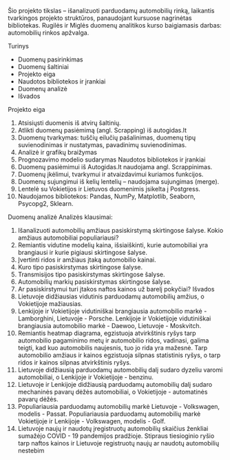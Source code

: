 Šio projekto tikslas – išanalizuoti parduodamų automobilių rinką, laikantis tvarkingos projekto struktūros, panaudojant kursuose nagrinėtas bibliotekas.
Rugilės ir Miglės duomenų analitikos kurso baigiamasis darbas: automobilių rinkos apžvalga.

Turinys
- Duomenų pasirinkimas
- Duomenų šaltiniai
- Projekto eiga
- Naudotos bibliotekos ir įrankiai
- Duomenų analizė
- Išvados

 
Projekto eiga
1. Atsisiųsti duomenis iš atvirų šaltinių.
2. Atlikti duomenų pasiėmimą (angl. Scrapping) iš autogidas.lt
3. Duomenų tvarkymas: tuščių eilučių pašalinimas, duomenų tipų suvienodinimas ir nustatymas, pavadinimų suvienodinimas.
4. Analizė ir grafikų braižymas
5. Prognozavimo modelio sudarymas
Naudotos bibliotekos ir įrankiai
1. Duomenų pasiėmimui iš Autogidas.lt naudojama angl. Scrappinimas.
2. Duomenų įkėlimui, tvarkymui ir atvaizdavimui kuriamos funkcijos.
3. Duomenų sujungimui iš kelių lentelių – naudojama sujungimas (merge).
4. Lentelė su Vokietijos ir Lietuvos duomenimis įsikelta į Postgress.
5. Naudojamos bibliotekos: Pandas, NumPy, Matplotlib, Seaborn, Psycopg2, Sklearn.
 
Duomenų analizė
Analizės klausimai:
1. Išanalizuoti automobilių amžiaus pasiskirstymą skirtingose šalyse. Kokio amžiaus automobiliai populiariausi?
2. Remiantis vidutine modelių kaina, išsiaiškinti, kurie automobiliai yra brangiausi ir kurie pigiausi skirtingose šalyse.
3. Įvertinti ridos ir amžiaus įtaką automobilio kainai.
4. Kuro tipo pasiskirstymas skirtingose šalyse.
5. Transmisijos tipo pasiskirstymas skirtingose šalyse.
6. Automobilių markių pasiskirstymas skirtingose šalyse.
7. Ar pasiskirstymui turi įtakos naftos kainos už barelį pokyčiai?
Išvados
1. Lietuvoje didžiausias vidutinis parduodamų automobilių amžius, o Vokietijoje mažiausias.
2. Lenkijoje ir Vokietijoje vidutiniškai brangiausia automobilio markė  - Lamborghini, Lietuvoje - Porsche. Lenkijoje ir Vokietijoje vidutiniškai brangiausia automobilio markė  - Daewoo, Lietuvoje - Moskvitch.
3. Remiantis heatmap diagrama, egzistuoja atvirkštinis ryšys tarp automobilio pagaminimo metų ir automobilio ridos, vadinasi, galima teigti, kad kuo automobilis naujesnis, tuo jo rida yra mažesnė. Tarp automobilio amžiaus ir kainos egzistuoja silpnas statistinis ryšys, o tarp ridos ir kainos silpnas atvirkštinis ryšys.
4. Lietuvoje didžiausią parduodamų automobilių dalį sudaro dyzeliu varomi automobiliai, o Lenkijoje ir Vokietijoje - benzinu. 
5. Lietuvoje ir Lenkijoje didžiausią parduodamų automobilių dalį sudaro mechaninės pavarų dėžės automobiliai, o Vokietijoje - automatinės pavarų dėžės.
6. Populiariausia parduodamų automobilių markė Lietuvoje - Volkswagen, modelis - Passat. Populiariausia parduodamų automobilių markė Vokietijoje ir Lenkijoje - Volkswagen, modelis - Golf.
7. Lietuvoje naujų ir naudotų įregistruotų automobilių skaičius  ženkliai sumažėjo COVID - 19 pandemijos pradžioje. Stipraus tiesioginio ryšio tarp naftos kainos ir Lietuvoje registruotų naujų ar naudotų automobilių nestebim
